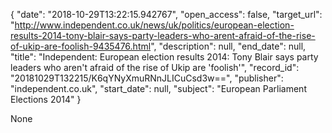 {
  "date": "2018-10-29T13:22:15.942767", 
  "open_access": false, 
  "target_url": "http://www.independent.co.uk/news/uk/politics/european-election-results-2014-tony-blair-says-party-leaders-who-arent-afraid-of-the-rise-of-ukip-are-foolish-9435476.html", 
  "description": null, 
  "end_date": null, 
  "title": "Independent:  European election results 2014: Tony Blair says party leaders who aren't afraid of the rise of Ukip are 'foolish'", 
  "record_id": "20181029T132215/K6qYNyXmuRNnJLICuCsd3w==", 
  "publisher": "independent.co.uk", 
  "start_date": null, 
  "subject": "European Parliament Elections 2014"
}

None